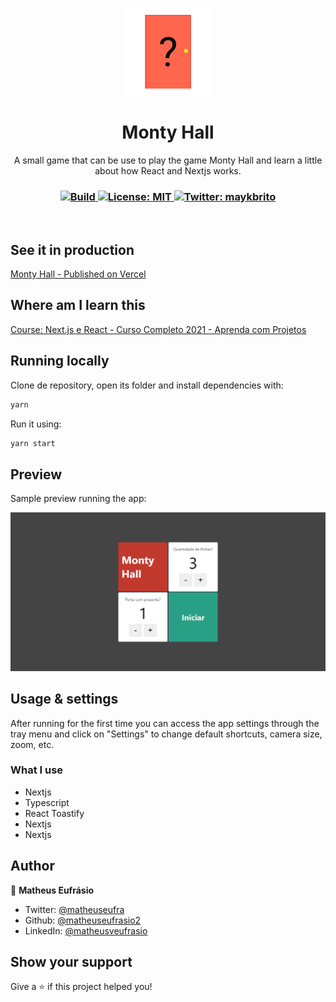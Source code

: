 <p align="center">
  <img src="./assets/logo_semfundo.png" width="140px" />
</p>

<h1 align="center">Monty Hall</h1>
<p align="center">A small game that can be use to play the game Monty Hall and learn a little about how React and Nextjs works.</p>

<h3 align="center">
  <a href="https://www.npmjs.com/" target="_blank">
    <img alt="Build" src="https://img.shields.io/badge/npm-6.14.13-blue" />
  </a>
  <a href="#" target="_blank">
    <img alt="License: MIT" src="https://img.shields.io/badge/License-MIT-yellow.svg" />
  </a>
  <a href="https://twitter.com/matheuseufra" target="_blank">
    <img alt="Twitter: maykbrito" src="https://img.shields.io/twitter/follow/matheuseufra.svg?style=social" />
  </a>
</h3>

<br />

## See it in production

<a href="https://monty-hall-alpha.vercel.app/">Monty Hall - Published on Vercel</a>

## Where am I learn this

<a href="https://www.udemy.com/course/nextjs-e-react/">Course: Next.js e React - Curso Completo 2021 - Aprenda com Projetos</a>

## Running locally

Clone de repository, open its folder and install dependencies with:

```sh
yarn
```

Run it using:

```sh
yarn start
```

## Preview

Sample preview running the app:

![Preview](.github/preview.png)

## Usage & settings

After running for the first time you can access the app settings through the tray menu and click on "Settings" to change default shortcuts, camera size, zoom, etc.

### What I use

<ul>
  <li>Nextjs</li>
  <li>Typescript</li>
  <li>React Toastify</li>
  <li>Nextjs</li>
  <li>Nextjs</li>
</ul>

## Author

👤 **Matheus Eufrásio**

- Twitter: [@matheuseufra](https://twitter.com/matheuseufra)
- Github: [@matheuseufrasio2](https://github.com/matheuseufrasio2)
- LinkedIn: [@matheusveufrasio](https://www.linkedin.com/in/matheusveufrasio/)

## Show your support

Give a ⭐️ if this project helped you!